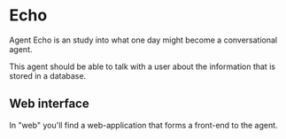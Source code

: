 Echo
====

Agent Echo is an study into what one day might become a conversational agent.

This agent should be able to talk with a user about the information that is stored in a database.

## Web interface

In "web" you'll find a web-application that forms a front-end to the agent.

